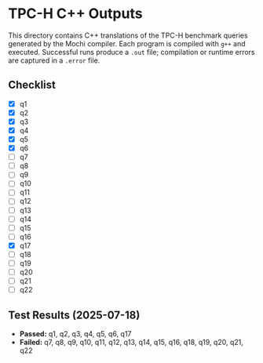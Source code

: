 # TPC-H C++ Outputs

This directory contains C++ translations of the TPC-H benchmark queries generated by the Mochi compiler. Each program is compiled with `g++` and executed. Successful runs produce a `.out` file; compilation or runtime errors are captured in a `.error` file.

## Checklist

- [x] q1
- [x] q2
- [x] q3
- [x] q4
- [x] q5
- [x] q6
- [ ] q7
- [ ] q8
- [ ] q9
- [ ] q10
- [ ] q11
- [ ] q12
- [ ] q13
- [ ] q14
- [ ] q15
- [ ] q16
- [x] q17
- [ ] q18
- [ ] q19
- [ ] q20
- [ ] q21
- [ ] q22

## Test Results (2025-07-18)

 - **Passed:** q1, q2, q3, q4, q5, q6, q17
 - **Failed:** q7, q8, q9, q10, q11, q12, q13, q14, q15, q16, q18, q19, q20, q21, q22
